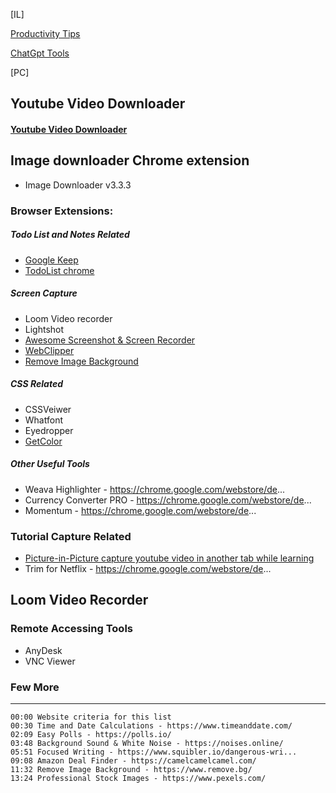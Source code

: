 [IL]

[Productivity Tips](https://github.com/atiq-shumon/Prod-tools-health-exer-meet-life-skills-medi-comm-inspi-leader-succ-yog-cele-nego-deba-mind-subcon/blob/main/README.md)

[ChatGpt Tools](https://github.com/atiq-shumon/Chat_gpt_prompt_engineering_ai_chatgpt/tree/main/ChatGpt_Tools)

[PC]

## Youtube Video Downloader

#### [Youtube Video Downloader](https://www.youtube.com/watch?v=eC18IgD3N0A&ab_channel=Shopify%2B%2B)

## Image downloader Chrome extension
- Image Downloader v3.3.3

### Browser Extensions:

##### Todo List and Notes Related
- [Google Keep](https://chrome.google.com/webstore/detail/google-keep-chrome-extens/lpcaedmchfhocbbapmcbpinfpgnhiddi)
- [TodoList chrome](https://chrome.google.com/webstore/detail/todoist-for-chrome/jldhpllghnbhlbpcmnajkpdmadaolakh)

##### Screen Capture
- Loom Video recorder
- Lightshot
- [Awesome Screenshot & Screen Recorder](https://chrome.google.com/webstore/detail/awesome-screenshot-screen/nlipoenfbbikpbjkfpfillcgkoblgpmj?hl=en)
- [WebClipper](https://chrome.google.com/webstore/detail/notebook-web-clipper/cneaciknhhaahhdediboeafhdlbdoodg)
- [Remove Image Background](https://www.remove.bg/)

##### CSS Related
- CSSVeiwer
- Whatfont
- Eyedropper
- [GetColor](https://chrome.google.com/webstore/de...)

##### Other Useful Tools
- Weava Highlighter - https://chrome.google.com/webstore/de...
- Currency Converter PRO - https://chrome.google.com/webstore/de...
- Momentum - https://chrome.google.com/webstore/de...

### Tutorial Capture Related
- [Picture-in-Picture capture youtube video in another tab while learning](https://chrome.google.com/webstore/detail/picture-in-picture-for-ch/ekoomohieogfomodjdjjfdammloodeih)
- Trim for Netflix - https://chrome.google.com/webstore/de...

## Loom Video Recorder

### Remote Accessing Tools
- AnyDesk
- VNC Viewer


### Few More
-------------------
```
00:00 Website criteria for this list
00:30 Time and Date Calculations - https://www.timeanddate.com/
02:09 Easy Polls - https://polls.io/
03:48 Background Sound & White Noise - https://noises.online/
05:51 Focused Writing - https://www.squibler.io/dangerous-wri...
09:08 Amazon Deal Finder - https://camelcamelcamel.com/
11:32 Remove Image Background - https://www.remove.bg/
13:24 Professional Stock Images - https://www.pexels.com/
```
